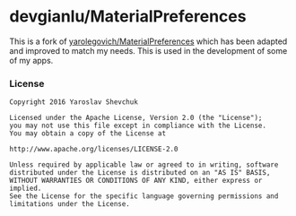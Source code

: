 # devgianlu/MaterialPreferences

This is a fork of [yarolegovich/MaterialPreferences](https://github.com/yarolegovich/MaterialPreferences) which has been adapted and improved to match my needs. This is used in the development of some of my apps.

### License
```
Copyright 2016 Yaroslav Shevchuk

Licensed under the Apache License, Version 2.0 (the "License");
you may not use this file except in compliance with the License.
You may obtain a copy of the License at

http://www.apache.org/licenses/LICENSE-2.0

Unless required by applicable law or agreed to in writing, software
distributed under the License is distributed on an "AS IS" BASIS,
WITHOUT WARRANTIES OR CONDITIONS OF ANY KIND, either express or implied.
See the License for the specific language governing permissions and
limitations under the License.
```

